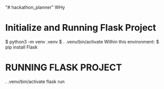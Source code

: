 "# hackathon_planner" 
WHy

# Initialize and Running Flask Project
$ python3 -m venv .venv
$ . .venv/bin/activate
Within this environment:
$ pip install Flask

# RUNNING FLASK PROJECT
. .venv/bin/activate
flask run